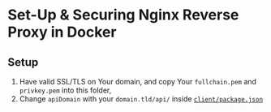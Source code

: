 # Set-Up & Securing Nginx Reverse Proxy in Docker

## Setup

1.  Have valid SSL/TLS on Your domain, and copy Your `fullchain.pem` and `privkey.pem` into this folder,
2.  Change `apiDomain` with your `domain.tld/api/` inside [`client/package.json`](./client/package.json)
